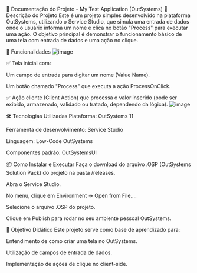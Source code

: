 📄 Documentação do Projeto - My Test Application (OutSystems)
🧠 Descrição do Projeto
Este é um projeto simples desenvolvido na plataforma OutSystems, utilizando o Service Studio, que simula uma entrada de dados onde o usuário informa um nome e clica no botão "Process" para executar uma ação.
O objetivo principal é demonstrar o funcionamento básico de uma tela com entrada de dados e uma ação no clique.

🚀 Funcionalidades
![image](https://github.com/user-attachments/assets/0c643931-867d-430c-b6ff-d3bd15d00153)



✅ Tela inicial com:

Um campo de entrada para digitar um nome (Value Name).

Um botão chamado "Process" que executa a ação ProcessOnClick.

✅ Ação cliente (Client Action) que processa o valor inserido (pode ser exibido, armazenado, validado ou tratado, dependendo da lógica).
![image](https://github.com/user-attachments/assets/88271423-c4bb-4e66-9790-36dc99096477)


🛠️ Tecnologias Utilizadas
Plataforma: OutSystems 11

Ferramenta de desenvolvimento: Service Studio

Linguagem: Low-Code OutSystems

Componentes padrão: OutSystemsUI

📦 Como Instalar e Executar
Faça o download do arquivo .OSP (OutSystems Solution Pack) do projeto na pasta /releases.

Abra o Service Studio.

No menu, clique em Environment → Open from File....

Selecione o arquivo .OSP do projeto.

Clique em Publish para rodar no seu ambiente pessoal OutSystems.

🎯 Objetivo Didático
Este projeto serve como base de aprendizado para:

Entendimento de como criar uma tela no OutSystems.

Utilização de campos de entrada de dados.

Implementação de ações de clique no client-side.

